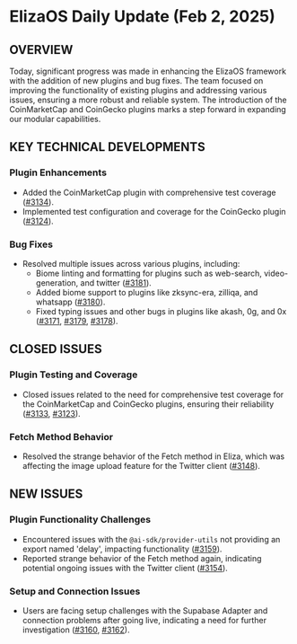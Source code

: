 # ElizaOS Daily Update (Feb 2, 2025)

## OVERVIEW 
Today, significant progress was made in enhancing the ElizaOS framework with the addition of new plugins and bug fixes. The team focused on improving the functionality of existing plugins and addressing various issues, ensuring a more robust and reliable system. The introduction of the CoinMarketCap and CoinGecko plugins marks a step forward in expanding our modular capabilities.

## KEY TECHNICAL DEVELOPMENTS

### Plugin Enhancements
- Added the CoinMarketCap plugin with comprehensive test coverage ([#3134](https://github.com/elizaOS/eliza/pull/3134)).
- Implemented test configuration and coverage for the CoinGecko plugin ([#3124](https://github.com/elizaOS/eliza/pull/3124)).

### Bug Fixes
- Resolved multiple issues across various plugins, including:
  - Biome linting and formatting for plugins such as web-search, video-generation, and twitter ([#3181](https://github.com/elizaOS/eliza/pull/3181)).
  - Added biome support to plugins like zksync-era, zilliqa, and whatsapp ([#3180](https://github.com/elizaOS/eliza/pull/3180)).
  - Fixed typing issues and other bugs in plugins like akash, 0g, and 0x ([#3171](https://github.com/elizaOS/eliza/pull/3171), [#3179](https://github.com/elizaOS/eliza/pull/3179), [#3178](https://github.com/elizaOS/eliza/pull/3178)).

## CLOSED ISSUES

### Plugin Testing and Coverage
- Closed issues related to the need for comprehensive test coverage for the CoinMarketCap and CoinGecko plugins, ensuring their reliability ([#3133](https://github.com/elizaOS/eliza/issues/3133), [#3123](https://github.com/elizaOS/eliza/issues/3123)).

### Fetch Method Behavior
- Resolved the strange behavior of the Fetch method in Eliza, which was affecting the image upload feature for the Twitter client ([#3148](https://github.com/elizaOS/eliza/issues/3148)).

## NEW ISSUES

### Plugin Functionality Challenges
- Encountered issues with the `@ai-sdk/provider-utils` not providing an export named 'delay', impacting functionality ([#3159](https://github.com/elizaOS/eliza/issues/3159)).
- Reported strange behavior of the Fetch method again, indicating potential ongoing issues with the Twitter client ([#3154](https://github.com/elizaOS/eliza/issues/3154)).

### Setup and Connection Issues
- Users are facing setup challenges with the Supabase Adapter and connection problems after going live, indicating a need for further investigation ([#3160](https://github.com/elizaOS/eliza/issues/3160), [#3162](https://github.com/elizaOS/eliza/issues/3162)).